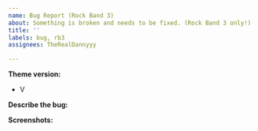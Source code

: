 ```yaml
---
name: Bug Report (Rock Band 3)
about: Something is broken and needs to be fixed. (Rock Band 3 only!)
title: ''
labels: bug, rb3
assignees: TheRealDannyyy

---
```


**Theme version:**
 - V

**Describe the bug:**


**Screenshots:**

